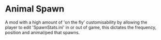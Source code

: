# Animal Spawn

A mod with a high amount of 'on the fly' customisability by allowing the player to edit 'SpawnStats.ini' in or out of game, this dictates the frequency, position and animal/ped that spawns.